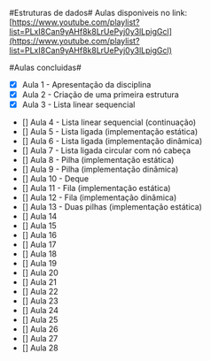 #Estruturas de dados#
Aulas disponiveis no link: [https://www.youtube.com/playlist?list=PLxI8Can9yAHf8k8LrUePyj0y3lLpigGcl](https://www.youtube.com/playlist?list=PLxI8Can9yAHf8k8LrUePyj0y3lLpigGcl)

#Aulas concluidas#
- [x] Aula 1 - Apresentação da disciplina
- [x] Aula 2 - Criação de uma primeira estrutura
- [x] Aula 3 - Lista linear sequencial
- [] Aula 4 - Lista linear sequencial (continuação)
- [] Aula 5 - Lista ligada (implementação estática)
- [] Aula 6 - Lista ligada (implementação dinâmica)
- [] Aula 7 - Lista ligada circular com nó cabeça
- [] Aula 8 - Pilha (implementação estática)
- [] Aula 9 - Pilha (implementação dinâmica)
- [] Aula 10 - Deque
- [] Aula 11 - Fila (implementação estática)
- [] Aula 12 - Fila (implementação dinâmica)
- [] Aula 13 - Duas pilhas (implementação estática)
- [] Aula 14
- [] Aula 15
- [] Aula 16
- [] Aula 17
- [] Aula 18
- [] Aula 19
- [] Aula 20
- [] Aula 21
- [] Aula 22
- [] Aula 23
- [] Aula 24
- [] Aula 25
- [] Aula 26
- [] Aula 27
- [] Aula 28